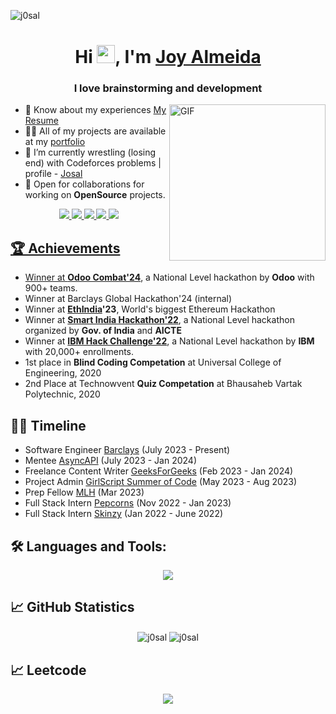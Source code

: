 <p align="left"> <img src="https://komarev.com/ghpvc/?username=j0sal&label=Profile%20views&color=0e75b6&style=flat" alt="j0sal" /> </p>

<h1 align="center">Hi <img src="https://github.com/TheDudeThatCode/TheDudeThatCode/blob/master/Assets/Hi.gif" width="29">, I'm <a href="https://joy-almeida.netlify.app/">Joy Almeida</a></h1>
<h3 align="center">I love brainstorming and development</h3>
<img align="right" alt="GIF" src="https://raw.githubusercontent.com/saadeghi/saadeghi/master/dino.gif" width="250"/>

- 📄 Know about my experiences [My Resume](https://drive.google.com/file/d/1H-DR-DiFxH5830lzgW-D_qd-3GP0VJRq/view?usp=sharing)
- 👨‍💻 All of my projects are available at my [portfolio](https://joy-almeida.netlify.app/)
- 🌱 I’m currently wrestling (losing end) with Codeforces problems | profile - [Josal](https://codeforces.com/profile/Josal)
- 🔭 Open for collaborations for working on **OpenSource** projects.
<!-- - 🔭 I’m currently working on [**Expense Tracker**](https://github.com/J0SAL/Decentralized-Expense-Tracker) -->

<p align="center">
  <a href="https://stackoverflow.com/users/16854651/josal" target="_blank"><img src="https://img.shields.io/badge/StackOverflow-FE7A16?style=flat&logo=stack-overflow&logoColor=white" />
  <a href="https://www.leetcode.com/j0sal" target="blank"><img src="https://img.shields.io/badge/-LeetCode-FFA116?style=flat&logo=LeetCode&logoColor=black" />
  <a href="https://j0sal.hashnode.dev/" target="blank"><img src="https://img.shields.io/badge/Hashnode-2962FF?style=flat&logo=hashnode&logoColor=white" />
  <a href="https://auth.geeksforgeeks.org/user/josal/articles" target="blank"><img src="https://img.shields.io/badge/GeeksforGeeks-298D46?style=flat&logo=geeksforgeeks&logoColor=white" />
  <a href="https://youtube.com/@j0sal" target="blank"><img src="https://img.shields.io/badge/YouTube-%23FF0000.svg?style=flat&logo=YouTube&logoColor=white" />
</p>
  

## 🏆 Achievements
- Winner at **[Odoo Combat'24](https://www.odoo.com/event/odoo-combat-2024-5166/register)**, a National Level hackathon by **Odoo** with 900+ teams.
- Winner at Barclays Global Hackathon'24 (internal)
- Winner at **[EthIndia](https://ethindia.co/)'23**, World's biggest Ethereum Hackathon
- Winner at **[Smart India Hackathon'22](https://www.sih.gov.in/sih2022s)**, a National Level hackathon organized by **Gov. of India** and **AICTE**
- Winner at **[IBM Hack Challenge'22](https://smartinternz.com/ibm-hack-challenge-2022)**, a National Level hackathon by **IBM** with 20,000+ enrollments.
- 1st place in **Blind Coding Competation** at Universal College of Engineering, 2020
- 2nd Place at Technowvent **Quiz Competation** at Bhausaheb Vartak Polytechnic, 2020


<!-- [![@j0sal's Holopin board](https://holopin.me/j0sal)](https://holopin.io/@j0sal) -->

  
## 🏃‍♂️ Timeline
- Software Engineer [Barclays](https://home.barclays/) (July 2023 - Present)
- Mentee [AsyncAPI](https://www.asyncapi.com/) (July 2023 - Jan 2024)
- Freelance Content Writer [GeeksForGeeks](https://www.geeksforgeeks.org/) (Feb 2023 - Jan 2024)
- Project Admin [GirlScript Summer of Code](https://gssoc.girlscript.tech/) (May 2023 - Aug 2023)
- Prep Fellow [MLH](http://fellowship.mlh.io/) (Mar 2023)
- Full Stack Intern [Pepcorns](https://pepcorns.com/) (Nov 2022 - Jan 2023)
- Full Stack Intern [Skinzy](https://skinzy.in/) (Jan 2022 - June 2022)


## 🛠️ Languages and Tools:
<p align="center">
  <a href="https://skillicons.dev">
    <img src="https://skillicons.dev/icons?i=aws,js,py,go,solidity,flask,nextjs,mongodb,tensorflow,postman,git,docker" />
  </a>
</p>


## 📈 GitHub Statistics
<p align="center">
    <img align="center" src="https://github-readme-streak-stats.herokuapp.com/?user=J0SAL&theme=github-dark-blue" alt="j0sal" />
    <img align="center" src="https://github-readme-stats.vercel.app/api?username=J0SAL&theme=github_dark&show_icons=true&locale=en" alt="j0sal" />
</p>

## 📈 Leetcode

<p align="center">
    <a href = 'https://leetcode.com/j0sal/'> <img  align= 'center' src="https://leetcode-stats-six.vercel.app/?username=j0sal&theme=github-dark-blue"/></a>
</p>
